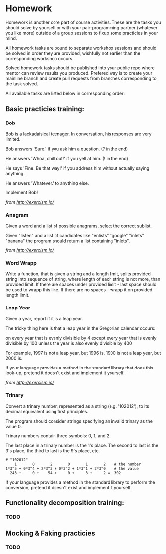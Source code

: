 # Homework

Homework is another core part of course activities. These are the tasks you should solve by yourself or with your pair-programming partner (whatever you like more) outside of a group sessions to fixup some practicies in your mind.

All homework tasks are bound to separate workshop sessions and should be solved in order they are provided, wishfully not earlier than the corresponding workshop occurs.

Solved homework tasks should be published into your public repo where mentor can review results you produced. Prefered way is to create your mainline branch and create pull requests from branches corresponding to the task solved.

All available tasks are listed below in corresponding order:

## Basic practicies training:

### Bob

Bob is a lackadaisical teenager. In conversation, his responses are very limited.

Bob answers 'Sure.' if you ask him a question. (? in the end)

He answers 'Whoa, chill out!' if you yell at him. (! in the end)

He says 'Fine. Be that way!' if you address him without actually saying anything.

He answers 'Whatever.' to anything else.

Implement Bob!

_from http://exercism.io/_

### Anagram

Given a word and a list of possible anagrams, select the correct sublist.

Given "listen" and a list of candidates like "enlists" "google" "inlets" "banana" the program should return a list containing "inlets".

_from http://exercism.io/_

### Word Wrapp

Write a function, that is given a string and a length limit, splits provided string into sequence of string, where length of each string is not more, than provided limit. If there are spaces under provided limit - last space should be used to wrapp this line. If there are no spaces - wrapp it on provided length limit.

### Leap Year

Given a year, report if it is a leap year.

The tricky thing here is that a leap year in the Gregorian calendar occurs:

on every year that is evenly divisible by 4
  except every year that is evenly divisible by 100
    unless the year is also evenly divisible by 400

For example, 1997 is not a leap year, but 1996 is. 1900 is not a leap year, but 2000 is.

If your language provides a method in the standard library that does this look-up, pretend it doesn't exist and implement it yourself.

_from http://exercism.io/_

### Trinary

Convert a trinary number, represented as a string (e.g. '102012'), to its decimal equivalent using first principles.

The program should consider strings specifying an invalid trinary as the value 0.

Trinary numbers contain three symbols: 0, 1, and 2.

The last place in a trinary number is the 1's place. The second to last is the 3's place, the third to last is the 9's place, etc.
```
# "102012"
    1       0       2       0       1       2    # the number
1*3^5 + 0*3^4 + 2*3^3 + 0*3^2 + 1*3^1 + 2*3^0    # the value
  243 +     0 +    54 +     0 +     3 +     2 =  302
```

If your language provides a method in the standard library to perform the conversion, pretend it doesn't exist and implement it yourself.

## Functionality decomposition training:

### TODO

## Mocking & Faking practicies

### TODO

